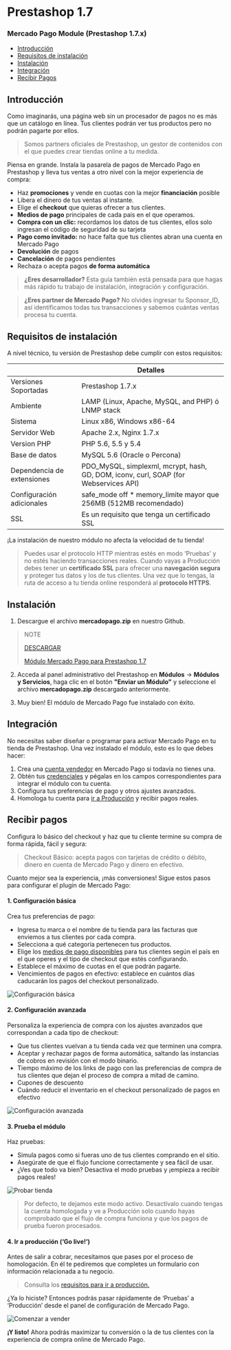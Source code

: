 # Prestashop 1.7


### Mercado Pago Module (Prestashop 1.7.x)

* [Introducción](#bookmark_introducción)
* [Requisitos de instalación](#bookmark_requisitos_de_instalación)
* [Instalación](#bookmark_instalación)
* [Integración](#bookmark_integración)
* [Recibir Pagos](#bookmark_recibir_pagos)

## Introducción

Como imaginarás, una página web sin un procesador de pagos no es más que un catálogo en línea. Tus clientes podrán ver tus productos pero no podrán pagarte por ellos. 

> Somos partners oficiales de Prestashop, un gestor de contenidos con el que puedes crear tiendas online a tu medida.

Piensa en grande. Instala la pasarela de pagos de Mercado Pago en Prestashop y lleva tus ventas a otro nivel con la mejor experiencia de compra:

* Haz **promociones** y vende en cuotas con la mejor **financiación** posible
* Libera el dinero de tus ventas al instante.
* Elige el **checkout** que quieras ofrecer a tus clientes.
* **Medios de pago** principales de cada país en el que operamos.
* **Compra con un clic:** recordamos los datos de tus clientes, ellos solo ingresan el código de seguridad de su tarjeta
* **Pago como invitado:** no hace falta que tus clientes abran una cuenta en Mercado Pago
* **Devolución** de pagos 
* **Cancelación** de pagos pendientes
* Rechaza o acepta pagos **de forma automática**

> **¿Eres desarrollador?** Esta guía también está pensada para que hagas más rápido tu trabajo de instalación, integración y configuración.

> **¿Eres partner de Mercado Pago?** No olvides ingresar tu Sponsor_ID, así identificamos todas tus transacciones y sabemos cuántas ventas procesa tu cuenta. 

## Requisitos de instalación

A nivel técnico, tu versión de Prestashop debe cumplir con estos requisitos: 

|                            | Detalles                                                                                       |
|----------------------------|------------------------------------------------------------------------------------------------|
| Versiones Soportadas       | Prestashop 1.7.x                                                                               |
| Ambiente                   | LAMP (Linux, Apache, MySQL, and PHP) ó LNMP stack                                              |
| Sistema                     | Linux x86, Windows x86-64                                                                     |
| Servidor Web               | Apache 2.x,  Nginx 1.7.x                                                                       |
| Version PHP                | PHP 5.6, 5.5 y 5.4                                                                             |
| Base de datos              | MySQL 5.6 (Oracle o Percona)                                                                   |
| Dependencia de extensiones | PDO_MySQL, simplexml, mcrypt, hash, GD, DOM, iconv, curl, SOAP (for Webservices API)           |
| Configuración adicionales  | safe_mode off * memory_limite mayor que 256MB (512MB recomendado)                              |
| SSL                        | Es un requisito que tenga un certificado SSL                                                   |

¡La instalación de nuestro módulo no afecta la velocidad de tu tienda! 

> Puedes usar el protocolo HTTP mientras estés en modo ‘Pruebas’ y no estés haciendo transacciones reales. Cuando vayas a Producción debes tener un **certificado SSL** para ofrecer una **navegación segura** y proteger tus datos y los de tus clientes. Una vez que lo tengas, la ruta de acceso a tu tienda online responderá al **protocolo HTTPS**.

## Instalación

1) Descargue el archivo **mercadopago.zip** en nuestro Github.

> NOTE
>
> [DESCARGAR](https://github.com/mercadopago/cart-prestashop-6/blob/master/mercadopago.zip)
>
> [Módulo Mercado Pago para Prestashop 1.7](https://github.com/mercadopago/cart-prestashop-6/blob/master/mercadopago.zip)

2) Acceda al panel administrativo del Prestashop en **Módulos** -> **Módulos y Servicios**, haga clic en el botón **"Enviar un Módulo"** y seleccione el archivo **mercadopago.zip** descargado anteriormente.

3) Muy bien! El módulo de Mercado Pago fue instalado con éxito.

## Integración

No necesitas saber diseñar o programar para activar Mercado Pago en tu tienda de Prestashop. Una vez instalado el módulo, esto es lo que debes hacer:

1. Crea una [cuenta vendedor](https://www.mercadopago.com.ar/registration-company?confirmation_url=https%3A%2F%2Fwww.mercadopago.com.ar%2Fcomo-cobrar) en Mercado Pago si todavía no tienes una.
2. Obtén tus [credenciales](https://www.mercadopago.com.ar/developers/es/guides/localization/credentials) y pégalas en los campos correspondientes para integrar el módulo con tu cuenta.
3. Configura tus preferencias de pago y otros ajustes avanzados.
4. Homologa tu cuenta para [ir a Producción](https://www.mercadopago.com.ar/developers/es/guides/payments/api/goto-production/) y recibir pagos reales.

## Recibir pagos

Configura lo básico del checkout y haz que tu cliente termine su compra de forma rápida, fácil y segura:

> Checkout Básico: acepta pagos con tarjetas de crédito o débito, dinero en cuenta de Mercado Pago y dinero en efectivo.

Cuanto mejor sea la experiencia, ¡más conversiones! Sigue estos pasos para configurar el plugin de Mercado Pago:

#### **1. Configuración básica**

Crea tus preferencias de pago:

- Ingresa tu marca o el nombre de tu tienda para las facturas que enviemos a tus clientes por cada compra.
- Selecciona a qué categoría pertenecen tus productos.
- Elige los [medios de pago disponibles](https://www.mercadopago.com.ar/developers/es/guides/localization/payment-methods/) para tus clientes según el país en el que operes y el tipo de checkout que estés configurando. 
- Establece el máximo de cuotas en el que podrán pagarte.
- Vencimientos de pagos en efectivo: establece en cuántos días caducarán los pagos del checkout personalizado.  

![Configuración básica](/images/prestashop/es_basico.png)

#### **2. Configuración avanzada**

Personaliza la experiencia de compra con los ajustes avanzados que correspondan a cada tipo de checkout:

- Que tus clientes vuelvan a tu tienda cada vez que terminen una compra.
- Aceptar y rechazar pagos de forma automática, saltando las instancias de cobros en revisión con el modo binario.
- Tiempo máximo de los links de pago con las preferencias de compra de tus clientes que dejan el proceso de compra a mitad de camino.
- Cupones de descuento
- Cuándo reducir el inventario en el checkout personalizado de pagos en efectivo

![Configuración avanzada](/images/prestashop/es_avanzado.png)

#### **3. Prueba el módulo**

Haz pruebas:

- Simula pagos como si fueras uno de tus clientes comprando en el sitio.
- Asegúrate de que el flujo funcione correctamente y sea fácil de usar. 
- ¿Ves que todo va bien? Desactiva el modo pruebas y ¡empieza a recibir pagos reales! 

![Probar tienda](/images/prestashop/es_testear.png)

> Por defecto, te dejamos este modo activo. Desactívalo cuando tengas la cuenta homologada y ve a Producción solo cuando hayas comprobado que el flujo de compra funciona y que los pagos de prueba fueron procesados. 

#### **4. Ir a producción (‘Go live!’)**

Antes de salir a cobrar, necesitamos que pases por el proceso de homologación. En él te pediremos que completes un formulario con información relacionada a tu negocio. 

> Consulta los [requisitos para ir a producción.](https://www.mercadopago.com.ar/developers/es/guides/payments/api/goto-production/)

¿Ya lo hiciste? Entonces podrás pasar rápidamente de ‘Pruebas’ a ‘Producción’ desde el panel de configuración de Mercado Pago. 

![Comenzar a vender](/images/prestashop/es_vender.png)

**¡Y listo!** Ahora podrás maximizar tu conversión o la de tus clientes con la experiencia de compra online de Mercado Pago. 
